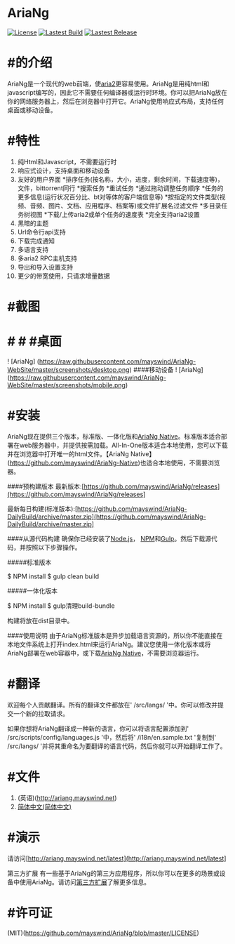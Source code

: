 # AriaNg
[![License](https://img.shields.io/github/license/mayswind/AriaNg.svg?style=flat)](https://github.com/mayswind/AriaNg/blob/master/LICENSE)
[![Lastest Build](https://img.shields.io/circleci/project/github/mayswind/AriaNg.svg?style=flat)](https://circleci.com/gh/mayswind/AriaNg/tree/master)
[![Lastest Release](https://img.shields.io/github/release/mayswind/AriaNg.svg?style=flat)](https://github.com/mayswind/AriaNg/releases)

# #的介绍
AriaNg是一个现代的web前端，使[aria2](https://github.com/aria2/aria2)更容易使用。AriaNg是用纯html和javascript编写的，因此它不需要任何编译器或运行时环境。你可以把AriaNg放在你的网络服务器上，然后在浏览器中打开它。AriaNg使用响应式布局，支持任何桌面或移动设备。

# #特性
1. 纯Html和Javascript，不需要运行时
2. 响应式设计，支持桌面和移动设备
3. 友好的用户界面
*排序任务(按名称，大小，进度，剩余时间，下载速度等)，文件，bittorrent同行
*搜索任务
*重试任务
*通过拖动调整任务顺序
*任务的更多信息(运行状况百分比、bt对等体的客户端信息等)
*按指定的文件类型(视频、音频、图片、文档、应用程序、档案等)或文件扩展名过滤文件
*多目录任务树视图
*下载/上传aria2或单个任务的速度表
*完全支持aria2设置
4. 黑暗的主题
5. Url命令行api支持
6. 下载完成通知
7. 多语言支持
8. 多aria2 RPC主机支持
9. 导出和导入设置支持
10. 更少的带宽使用，只请求增量数据

# #截图
# # # #桌面
! [AriaNg] (https://raw.githubusercontent.com/mayswind/AriaNg-WebSite/master/screenshots/desktop.png)
####移动设备
! [AriaNg] (https://raw.githubusercontent.com/mayswind/AriaNg-WebSite/master/screenshots/mobile.png)

# #安装
AriaNg现在提供三个版本，标准版、一体化版和[AriaNg Native](https://github.com/mayswind/AriaNg-Native)。标准版本适合部署在web服务器中，并提供按需加载。All-In-One版本适合本地使用，您可以下载并在浏览器中打开唯一的html文件。【AriaNg Native】(https://github.com/mayswind/AriaNg-Native)也适合本地使用，不需要浏览器。

####预构建版本
最新版本:[https://github.com/mayswind/AriaNg/releases](https://github.com/mayswind/AriaNg/releases]

最新每日构建(标准版本):[https://github.com/mayswind/AriaNg-DailyBuild/archive/master.zip](https://github.com/mayswind/AriaNg-DailyBuild/archive/master.zip]

####从源代码构建
确保你已经安装了[Node.js](https://nodejs.org/)， [NPM](https://www.npmjs.com/)和[Gulp](https://gulpjs.com/)。然后下载源代码，并按照以下步骤操作。

#####标准版本

$ NPM install
$ gulp clean build

#####一体化版本

$ NPM install
$ gulp清理build-bundle

构建将放在dist目录中。

####使用说明
由于AriaNg标准版本是异步加载语言资源的，所以你不能直接在本地文件系统上打开index.html来运行AriaNg。建议您使用一体化版本或将AriaNg部署在web容器中，或下载[AriaNg Native](https://github.com/mayswind/AriaNg-Native)，不需要浏览器运行。

# #翻译

欢迎每个人贡献翻译。所有的翻译文件都放在' /src/langs/ '中。你可以修改并提交一个新的拉取请求。

如果你想将AriaNg翻译成一种新的语言，你可以将语言配置添加到' /src/scripts/config/languages.js '中，然后将' /i18n/en.sample.txt '复制到' /src/langs/ '并将其重命名为要翻译的语言代码，然后你就可以开始翻译工作了。

# #文件
1. (英语)(http://ariang.mayswind.net)
2. [简体中文(简体中文)](http://ariang.mayswind.net/zh_Hans)

# #演示
请访问[http://ariang.mayswind.net/latest](http://ariang.mayswind.net/latest]

第三方扩展
有一些基于AriaNg的第三方应用程序，所以你可以在更多的场景或设备中使用AriaNg。请访问[第三方扩展](http://ariang.mayswind.net/3rd-extensions.html)了解更多信息。

# #许可证
(MIT)(https://github.com/mayswind/AriaNg/blob/master/LICENSE)
